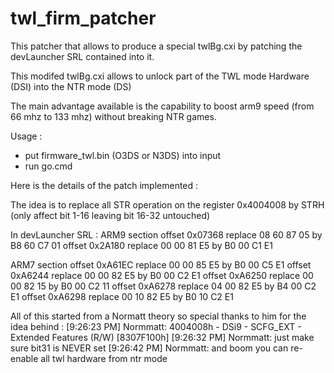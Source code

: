 # twl_firm_patcher

This patcher that allows to produce a special twlBg.cxi by patching the devLauncher SRL contained into it.

This modifed twlBg.cxi allows to unlock part of the TWL mode Hardware (DSI) into the NTR mode (DS)

The main advantage available is the capability to boost arm9 speed (from 66 mhz to 133 mhz) without breaking NTR games.

Usage :
- put firmware_twl.bin (O3DS or N3DS) into input
- run go.cmd

Here is the details of the patch implemented :

The idea is to replace all STR operation on the register 0x4004008 by STRH (only affect bit 1-16 leaving bit 16-32 untouched)

In devLauncher SRL :
ARM9 section
offset 0x07368 replace 08 60 87 05 by B8 60 C7 01
offset 0x2A180 replace 00 00 81 E5 by B0 00 C1 E1

ARM7 section
offset 0xA61EC replace 00 00 85 E5 by B0 00 C5 E1
offset 0xA6244 replace 00 00 82 E5 by B0 00 C2 E1
offset 0xA6250 replace 00 00 82 15 by B0 00 C2 11
offset 0xA6278 replace 04 00 82 E5 by B4 00 C2 E1
offset 0xA6298 replace 00 10 82 E5 by B0 10 C2 E1

All of this started from a Normatt theory so special thanks to him for the idea behind :
[9:26:23 PM] Normmatt: 4004008h - DSi9 - SCFG_EXT - Extended Features (R/W) [8307F100h]
[9:26:32 PM] Normmatt: just make sure bit31 is NEVER set
[9:26:42 PM] Normmatt: and boom you can re-enable all twl hardware from ntr mode
 